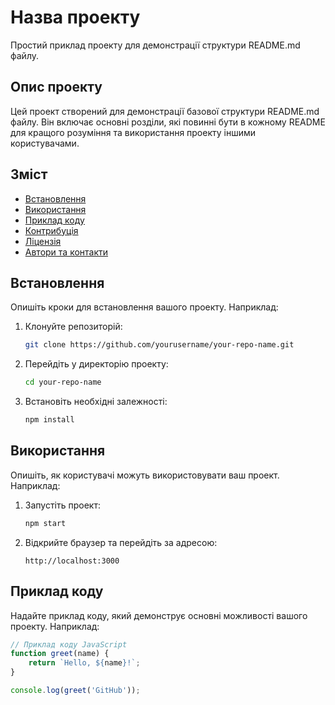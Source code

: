 # Назва проекту

Простий приклад проекту для демонстрації структури README.md файлу.

## Опис проекту

Цей проект створений для демонстрації базової структури README.md файлу. Він включає основні розділи, які повинні бути в кожному README для кращого розуміння та використання проекту іншими користувачами.

## Зміст

- [Встановлення](#встановлення)
- [Використання](#використання)
- [Приклад коду](#приклад-коду)
- [Контрибуція](#контрибуція)
- [Ліцензія](#ліцензія)
- [Автори та контакти](#автори-та-контакти)

## Встановлення

Опишіть кроки для встановлення вашого проекту. Наприклад:

1. Клонуйте репозиторій:
    ```bash
    git clone https://github.com/yourusername/your-repo-name.git
    ```
2. Перейдіть у директорію проекту:
    ```bash
    cd your-repo-name
    ```
3. Встановіть необхідні залежності:
    ```bash
    npm install
    ```

## Використання

Опишіть, як користувачі можуть використовувати ваш проект. Наприклад:

1. Запустіть проект:
    ```bash
    npm start
    ```
2. Відкрийте браузер та перейдіть за адресою:
    ```
    http://localhost:3000
    ```

## Приклад коду

Надайте приклад коду, який демонструє основні можливості вашого проекту. Наприклад:

```javascript
// Приклад коду JavaScript
function greet(name) {
    return `Hello, ${name}!`;
}

console.log(greet('GitHub'));
